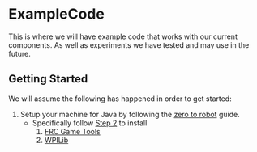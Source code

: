 # ExampleCode

This is where we will have example code that works with our current components. As well as experiments we have tested and may use in the future. 


## Getting Started 
We will assume the following has happened in order to get started: 
1. Setup your machine for Java by following the [zero to robot](https://docs.wpilib.org/en/stable/docs/zero-to-robot/introduction.html) guide. 
    - Specifically follow [Step 2](https://docs.wpilib.org/en/stable/docs/zero-to-robot/step-2/index.html) to install
        1. [FRC Game Tools](https://docs.wpilib.org/en/stable/docs/zero-to-robot/step-2/frc-game-tools.html) 
        2. [WPILib](https://docs.wpilib.org/en/stable/docs/zero-to-robot/step-2/wpilib-setup.html)
